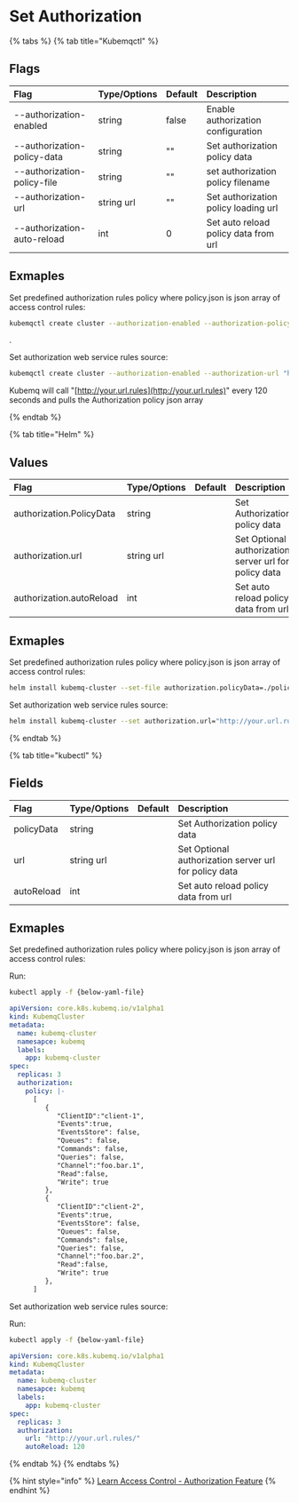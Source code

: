 # Set Authorization


{% tabs %}
{% tab title="Kubemqctl" %}
## Flags

| Flag                      | Type/Options | Default | Description                          |
|:--------------------------|:-------------|:--------|:-------------------------------------|
| --authorization-enabled     | string       | false   | Enable authorization configuration   |
| --authorization-policy-data | string       | ""      | Set authorization policy data        |
| --authorization-policy-file | string       | ""      | set authorization policy filename    |
| --authorization-url         | string url   | ""      | Set authorization policy loading url |
| --authorization-auto-reload | int          | 0       | Set auto reload policy data from url |

## Exmaples

Set predefined authorization rules policy where policy.json is json array of access control rules:

```bash
kubemqctl create cluster --authorization-enabled --authorization-policy-file ./policy.json
```
.

Set authorization web service rules source:

```bash
kubemqctl create cluster --authorization-enabled --authorization-url "http://your.url.rules/" --authorization-auto-reload 120
```

Kubemq will call "[http://your.url.rules](http://your.url.rules)" every 120 seconds and pulls the Authorization policy json array


{% endtab %}

{% tab title="Helm" %}
## Values

| Flag                     | Type/Options | Default | Description                                           |
|:-------------------------|:-------------|:--------|:------------------------------------------------------|
| authorization.PolicyData | string       |         | Set Authorization policy data                         |
| authorization.url        | string url   |         | Set Optional authorization server url for policy data |
| authorization.autoReload | int          |         | Set auto reload policy data from url                  |


## Exmaples

Set predefined authorization rules policy where policy.json is json array of access control rules:

```bash
helm install kubemq-cluster --set-file authorization.policyData=./policy.json kubemq-charts/kubemq
```


Set authorization web service rules source:

```bash
helm install kubemq-cluster --set authorization.url="http://your.url.rules/",authorization.autoReload=120 kubemq-charts/kubemq
```

{% endtab %}

{% tab title="kubectl" %}
## Fields

| Flag | Type/Options | Default | Description |
| :--- | :--- | :--- | :--- |
| policyData | string | |Set Authorization policy data |
| url | string url | |Set Optional authorization server url for policy data |
| autoReload | int | |Set auto reload policy data from url |

## Exmaples

Set predefined authorization rules policy where policy.json is json array of access control rules:

Run:

```bash
kubectl apply -f {below-yaml-file}
```

```yaml
apiVersion: core.k8s.kubemq.io/v1alpha1
kind: KubemqCluster
metadata:
  name: kubemq-cluster
  namesapce: kubemq
  labels:
    app: kubemq-cluster
spec:
  replicas: 3
  authorization:
    policy: |-
      [
         {
            "ClientID":"client-1",
            "Events":true,
            "EventsStore": false,
            "Queues": false,
            "Commands": false,
            "Queries": false,
            "Channel":"foo.bar.1",
            "Read":false,
            "Write": true
         },
         {
            "ClientID":"client-2",
            "Events":true,
            "EventsStore": false,
            "Queues": false,
            "Commands": false,
            "Queries": false,
            "Channel":"foo.bar.2",
            "Read":false,
            "Write": true
         },
      ]
```


Set authorization web service rules source:

Run:

```bash
kubectl apply -f {below-yaml-file}
```

```yaml
apiVersion: core.k8s.kubemq.io/v1alpha1
kind: KubemqCluster
metadata:
  name: kubemq-cluster
  namesapce: kubemq
  labels:
    app: kubemq-cluster
spec:
  replicas: 3
  authorization:
    url: "http://your.url.rules/"
    autoReload: 120
```
{% endtab %}
{% endtabs %}

{% hint style="info" %}
[Learn Access Control - Authorization Feature](../../learn/access-control/authorization.md)
{% endhint %}

